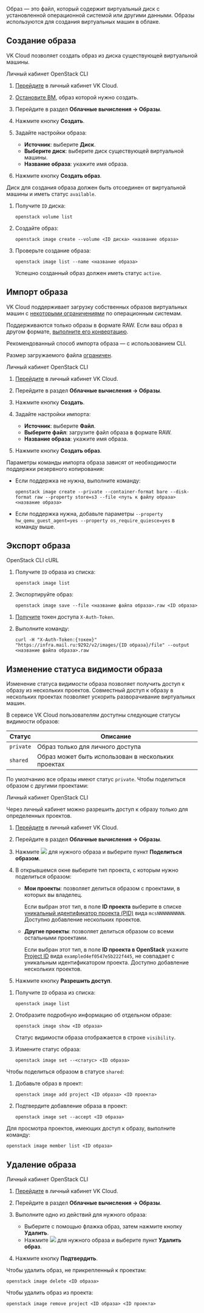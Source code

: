Образ — это файл, который содержит виртуальный диск с установленной операционной системой или другими данными. Образы используются для создания виртуальных машин в облаке.

## Создание образа

VK Cloud позволяет создать образ из диска существующей виртуальной машины.

<tabs>
<tablist>
<tab>Личный кабинет</tab>
<tab>OpenStack CLI</tab>
</tablist>
<tabpanel>

1. [Перейдите](https://msk.cloud.vk.com/app/) в личный кабинет VK Cloud.
1. [Остановите ВМ](../../../service-management/vm/vm-manage#start_stop_restart_vm), образ которой нужно создать.  
1. Перейдите в раздел **Облачные вычисления → Образы**.
1. Нажмите кнопку **Создать**.
1. Задайте настройки образа:

   - **Источник**: выберите **Диск**.
   - **Выберите диск**: выберите диск существующей виртуальной машины.
   - **Название образа**: укажите имя образа.
1. Нажмите кнопку **Создать образ**.

</tabpanel>
<tabpanel>

<warn>

Диск для создания образа должен быть отсоединен от виртуальной машины и иметь статус `available`.

</warn>

1. Получите `ID` диска:

   ```console
   openstack volume list
   ```

2. Создайте образ:

   ```console
   openstack image create --volume <ID диска> <название образа>
   ```

3. Проверьте создание образа:

   ```console
   openstack image list --name <название образа>
   ```

   Успешно созданный образ должен иметь статус `active`.

</tabpanel>
</tabs>

## Импорт образа

VK Cloud поддерживает загрузку собственных образов виртуальных машин с [некоторыми ограничениями](/ru/computing/iaas/concepts/about#operacionnaya_sistema) по операционным системам.

<info>

Поддерживаются только образы в формате RAW. Если ваш образ в другом формате, [выполните его конвертацию](../../../how-to-guides/packer#1_konvertiruyte_obraz_v_format_raw).

</info>

<warn>

Рекомендованный способ импорта образа — с использованием CLI.

Размер загружаемого файла [ограничен](/ru/tools-for-using-services/account/concepts/quotasandlimits#images-volumes).

</warn>

<tabs>
<tablist>
<tab>Личный кабинет</tab>
<tab>OpenStack CLI</tab>
</tablist>
<tabpanel>

1. [Перейдите](https://msk.cloud.vk.com/app/) в личный кабинет VK Cloud.
1. Перейдите в раздел **Облачные вычисления → Образы**.
1. Нажмите кнопку **Создать**.
1. Задайте настройки импорта:

   - **Источник**: выберите **Файл**.
   - **Выберите файл**: загрузите файл образа в формате RAW.
   - **Название образа**: укажите имя образа.
1. Нажмите кнопку **Создать образ**.

</tabpanel>
<tabpanel>

Параметры команды импорта образа зависят от необходимости поддержки резервного копирования:

- Если поддержка не нужна, выполните команду:

   ```console
   openstack image create --private --container-format bare --disk-format raw --property store=s3 --file <путь к файлу образа> <название образа>
   ```

- Если поддержка нужна, добавьте параметры `--property hw_qemu_guest_agent=yes --property os_require_quiesce=yes` в команду выше.

</tabpanel>
</tabs>

## Экспорт образа

<tabs>
<tablist>
<tab>OpenStack CLI</tab>
<tab>cURL</tab>
</tablist>
<tabpanel>

1. Получите `ID` образа из списка:

   ```console
   openstack image list
   ```

2. Экспортируйте образ:

   ```console
   openstack image save --file <название файла образа>.raw <ID образа>
   ```

</tabpanel>
<tabpanel>

1. [Получите](/ru/tools-for-using-services/api/rest-api/case-keystone-token) токен доступа `X-Auth-Token`.
1. Выполните команду:

   ```console
   curl -H "X-Auth-Token:{токен}" "https://infra.mail.ru:9292/v2/images/{ID образа}/file" --output <название файла образа>.raw
   ```

</tabpanel>
</tabs>

## Изменение статуса видимости образа

Изменение статуса видимости образа позволяет получить доступ к образу из нескольких проектов. Совместный доступ к образу в нескольких проектах позволяет ускорить разворачивание виртуальных машин.

В сервисе VK Cloud пользователям доступны следующие статусы видимости образов:

| Статус      | Описание                                            |
|-------------|-----------------------------------------------------|
| `private`   | Образ только для личного доступа                    |
| `shared`    | Образ может быть использован в нескольких проектах  |

По умолчанию все образы имеют статус `private`. Чтобы поделиться образом с другими проектами:

<tabs>
<tablist>
<tab>Личный кабинет</tab>
<tab>OpenStack CLI</tab>
</tablist>
<tabpanel>

<info>

Через личный кабинет можно разрешить доступ к образу только для определенных проектов.

</info>

1. [Перейдите](https://msk.cloud.vk.com/app/) в личный кабинет VK Cloud.
1. Перейдите в раздел **Облачные вычисления → Образы**.
1. Нажмите ![ ](/ru/assets/more-icon.svg "inline") для нужного образа и выберите пункт **Поделиться образом**.
1. В открывшемся окне выберите тип проекта, с которым нужно поделиться образом:

   - **Мои проекты**: позволяет делиться образом с проектами, в которых вы владелец.

     Если выбран этот тип, в поле **ID проекта** выберите в списке [уникальный идентификатор проекта (PID)](/ru/tools-for-using-services/account/service-management/project-settings/manage#poluchenie_identifikatora_proekta) вида `mcsNNNNNNNNNN`. Доступно добавление нескольких проектов.

   - **Другие проекты**: позволяет делиться образом со всеми остальными проектами.
   
     Если выбран этот тип, в поле **ID проекта в OpenStack** укажите [Project ID](https://cloud.vk.com/docs/tools-for-using-services/api/rest-api/endpoints#poluchenie_project_id) вида `exampled4ef0547e5b222f445`, не совпадает с уникальным идентификатором проекта. Доступно добавление нескольких проектов.

1. Нажмите кнопку **Разрешить доступ**.

</tabpanel>
<tabpanel>

1. Получите `ID` образа из списка:

   ```console
   openstack image list
   ```

2. Отобразите подробную информацию об отдельном образе:

   ```console
   openstack image show <ID образа>
   ```

   Статус видимости образа отображается в строке `visibility`.

3. Измените статус образа:

   ```console
   openstack image set --<статус> <ID образа>
   ```

Чтобы поделиться образом в статусе `shared`:

1. Добавьте образ в проект:

   ```console
   openstack image add project <ID образа> <ID проекта>
   ```

2. Подтвердите добавление образа в проект:

   ```console
   openstack image set --accept <ID образа>
   ```

Для просмотра проектов, имеющих доступ к образу, выполните команду:

```console
openstack image member list <ID образа>
```

</tabpanel>
</tabs>

## Удаление образа

<tabs>
<tablist>
<tab>Личный кабинет</tab>
<tab>OpenStack CLI</tab>
</tablist>
<tabpanel>

1. [Перейдите](https://msk.cloud.vk.com/app/) в личный кабинет VK Cloud.
2. Перейдите в раздел **Облачные вычисления → Образы**.
3. Выполните одно из действий для нужного образа:

   - Выберите с помощью флажка образ, затем нажмите кнопку **Удалить**.
   - Нажмите ![ ](/ru/assets/more-icon.svg "inline") для нужного образа и выберите пункт **Удалить образ**.

4. Нажмите кнопку **Подтвердить**.

</tabpanel>
<tabpanel>

Чтобы удалить образ, не прикрепленный к проектам:

```console
openstack image delete <ID образа>
```

Чтобы удалить образ из проекта:

```console
openstack image remove project <ID образа> <ID проекта>
```

</tabpanel>
</tabs>
